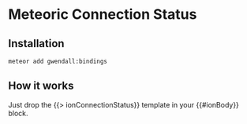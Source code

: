 Meteoric Connection Status
==========================

Installation
------------

``` sh
meteor add gwendall:bindings
```

How it works
----------

Just drop the {{> ionConnectionStatus}} template in your {{#ionBody}} block.
